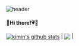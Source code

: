 ![header](https://capsule-render.vercel.app/api?type=waving&color=0:81BEF7,100:2ECCFA&height=150&section=header&text=🐟🐠&fontSize=30&fontColor=585858&fontAlign=85)
<h4>🐰Hi there!💗🥕</h4>



<a href="https://github.com/bomcarrot/github-readme-stats"><img align="center" src="https://github-readme-stats.vercel.app/api?username=bomcarrot&show_icons=true&include_all_commits=true&theme=buefy&hide_border=true" alt="kimin's github stats" /></a> | <a href="https://github.com/bomcarrot/github-readme-stats"><img align="center" src="https://github-readme-stats.vercel.app/api/top-langs/?username=bomcarrot&layout=compact&theme=buefy&hide_border=true" /></a> |

